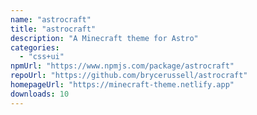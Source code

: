 ```yaml
---
name: "astrocraft"
title: "astrocraft"
description: "A Minecraft theme for Astro"
categories:
  - "css+ui"
npmUrl: "https://www.npmjs.com/package/astrocraft"
repoUrl: "https://github.com/brycerussell/astrocraft"
homepageUrl: "https://minecraft-theme.netlify.app"
downloads: 10
---
```

